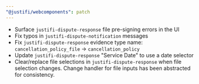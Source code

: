 ```yaml
---
"@justifi/webcomponents": patch
---
```


- Surface `justifi-dispute-response` file pre-signing errors in the UI
- Fix typos in `justifi-dispute-notification` messages
- Fix `justifi-dispute-response` evidence type name: `cancellation_policy_file` -> `cancellation_policy`
- Update `justifi-dispute-response` "Service Date" to use a date selector
- Clear/replace file selections in `justifi-dispute-response` when file selection changes. Change handler for file inputs has been abstracted for consistency.